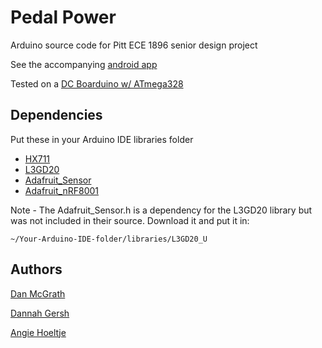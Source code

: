 # Pedal Power

Arduino source code for Pitt ECE 1896 senior design project

See the accompanying [android app](https://github.com/djm158/PedalPower)

Tested on a [DC Boarduino w/ ATmega328](https://www.adafruit.com/product/72)

## Dependencies

Put these in your Arduino IDE libraries folder

* [HX711](https://github.com/bogde/HX711)
* [L3GD20](https://github.com/adafruit/Adafruit_L3GD20_U)
* [Adafruit_Sensor](https://github.com/adafruit/Adafruit_Sensor)
* [Adafruit_nRF8001](https://github.com/adafruit/Adafruit_nRF8001)


Note - The Adafruit_Sensor.h is a dependency for the L3GD20 library but was not included in their source. Download it and put it in:

`~/Your-Arduino-IDE-folder/libraries/L3GD20_U`

## Authors

[Dan McGrath](https://github.com/djm158)

[Dannah Gersh](https://github.com/dgtc1012)

[Angie Hoeltje](https://github.com/amh227)
